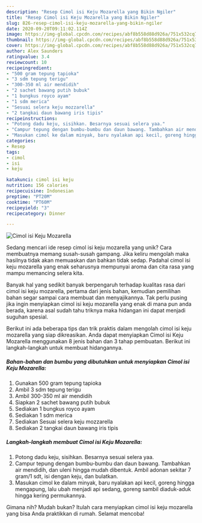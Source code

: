```yaml
---
description: "Resep Cimol isi Keju Mozarella yang Bikin Ngiler"
title: "Resep Cimol isi Keju Mozarella yang Bikin Ngiler"
slug: 826-resep-cimol-isi-keju-mozarella-yang-bikin-ngiler
date: 2020-09-20T09:11:02.114Z
image: https://img-global.cpcdn.com/recipes/abf8b558d88d926a/751x532cq70/cimol-isi-keju-mozarella-foto-resep-utama.jpg
thumbnail: https://img-global.cpcdn.com/recipes/abf8b558d88d926a/751x532cq70/cimol-isi-keju-mozarella-foto-resep-utama.jpg
cover: https://img-global.cpcdn.com/recipes/abf8b558d88d926a/751x532cq70/cimol-isi-keju-mozarella-foto-resep-utama.jpg
author: Alex Saunders
ratingvalue: 3.4
reviewcount: 10
recipeingredient:
- "500 gram tepung tapioka"
- "3 sdm tepung terigu"
- "300-350 ml air mendidih"
- "2 sachet bawang putih bubuk"
- "1 bungkus royco ayam"
- "1 sdm merica"
- "Sesuai selera keju mozzarella"
- "2 tangkai daun bawang iris tipis"
recipeinstructions:
- "Potong dadu keju, sisihkan. Besarnya sesuai selera yaa."
- "Campur tepung dengan bumbu-bumbu dan daun bawang. Tambahkan air mendidih, dan uleni hingga mudah dibentuk. Ambil adonan sekitar 7 gram/1 sdt, isi dengan keju, dan bulatkan."
- "Masukan cimol ke dalam minyak, baru nyalakan api kecil, goreng hingga mengapung, lalu ubah menjadi api sedang, goreng sambil diaduk-aduk hingga kering permukannya."
categories:
- Resep
tags:
- cimol
- isi
- keju

katakunci: cimol isi keju 
nutrition: 156 calories
recipecuisine: Indonesian
preptime: "PT20M"
cooktime: "PT60M"
recipeyield: "3"
recipecategory: Dinner

---
```



![Cimol isi Keju Mozarella](https://img-global.cpcdn.com/recipes/abf8b558d88d926a/751x532cq70/cimol-isi-keju-mozarella-foto-resep-utama.jpg)

Sedang mencari ide resep cimol isi keju mozarella yang unik? Cara membuatnya memang susah-susah gampang. Jika keliru mengolah maka hasilnya tidak akan memuaskan dan bahkan tidak sedap. Padahal cimol isi keju mozarella yang enak seharusnya mempunyai aroma dan cita rasa yang mampu memancing selera kita.



Banyak hal yang sedikit banyak berpengaruh terhadap kualitas rasa dari cimol isi keju mozarella, pertama dari jenis bahan, kemudian pemilihan bahan segar sampai cara membuat dan menyajikannya. Tak perlu pusing jika ingin menyiapkan cimol isi keju mozarella yang enak di mana pun anda berada, karena asal sudah tahu triknya maka hidangan ini dapat menjadi suguhan spesial.


Berikut ini ada beberapa tips dan trik praktis dalam mengolah cimol isi keju mozarella yang siap dikreasikan. Anda dapat menyiapkan Cimol isi Keju Mozarella menggunakan 8 jenis bahan dan 3 tahap pembuatan. Berikut ini langkah-langkah untuk membuat hidangannya.

<!--inarticleads1-->

##### Bahan-bahan dan bumbu yang dibutuhkan untuk menyiapkan Cimol isi Keju Mozarella:

1. Gunakan 500 gram tepung tapioka
1. Ambil 3 sdm tepung terigu
1. Ambil 300-350 ml air mendidih
1. Siapkan 2 sachet bawang putih bubuk
1. Sediakan 1 bungkus royco ayam
1. Sediakan 1 sdm merica
1. Sediakan Sesuai selera keju mozzarella
1. Sediakan 2 tangkai daun bawang iris tipis




<!--inarticleads2-->

##### Langkah-langkah membuat Cimol isi Keju Mozarella:

1. Potong dadu keju, sisihkan. Besarnya sesuai selera yaa.
1. Campur tepung dengan bumbu-bumbu dan daun bawang. Tambahkan air mendidih, dan uleni hingga mudah dibentuk. Ambil adonan sekitar 7 gram/1 sdt, isi dengan keju, dan bulatkan.
1. Masukan cimol ke dalam minyak, baru nyalakan api kecil, goreng hingga mengapung, lalu ubah menjadi api sedang, goreng sambil diaduk-aduk hingga kering permukannya.




Gimana nih? Mudah bukan? Itulah cara menyiapkan cimol isi keju mozarella yang bisa Anda praktikkan di rumah. Selamat mencoba!
